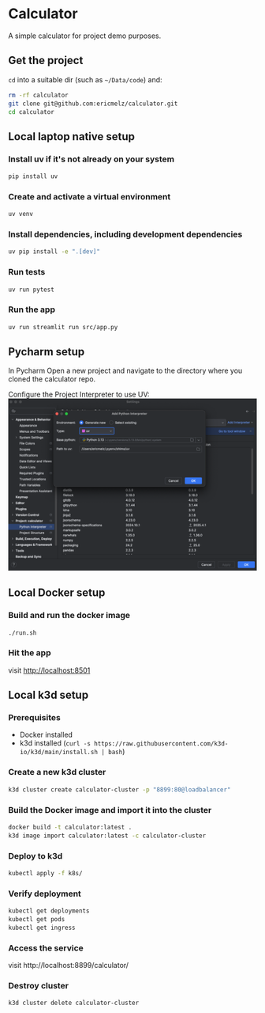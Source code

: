 # Calculator

A simple calculator for project demo purposes.

## Get the project
`cd` into a suitable dir (such as `~/Data/code`) and:
```bash
rm -rf calculator
git clone git@github.com:ericmelz/calculator.git
cd calculator
```

## Local laptop native setup
### Install uv if it's not already on your system

```bash
pip install uv
```

### Create and activate a virtual environment
```bash
uv venv
```

### Install dependencies, including development dependencies
```bash
uv pip install -e ".[dev]"
```

### Run tests
```bash
uv run pytest
```

### Run the app
```bash
uv run streamlit run src/app.py
```

## Pycharm setup
In Pycharm Open a new project and navigate to the
directory where you cloned the calculator repo.

Configure the Project Interpreter to use UV:
![Project Interpreter](doc-images/project%20interpreter.png)


## Local Docker setup
### Build and run the docker image
```bash
./run.sh
```

### Hit the app
visit <http://localhost:8501>

## Local k3d setup
### Prerequisites
- Docker installed
- k3d installed (`curl -s https://raw.githubusercontent.com/k3d-io/k3d/main/install.sh | bash`)

### Create a new k3d cluster
```bash
k3d cluster create calculator-cluster -p "8899:80@loadbalancer"
```

### Build the Docker image and import it into the cluster
```bash
docker build -t calculator:latest .
k3d image import calculator:latest -c calculator-cluster
```

### Deploy to k3d
```bash
kubectl apply -f k8s/
```

### Verify deployment
```bash
kubectl get deployments
kubectl get pods
kubectl get ingress
```

### Access the service
visit http://localhost:8899/calculator/

### Destroy cluster
```bash
k3d cluster delete calculator-cluster
```
